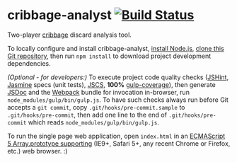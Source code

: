 # cribbage-analyst [![Build Status](https://travis-ci.org/markafitzgerald1/cribbage-analyst.svg?branch=master)](https://travis-ci.org/markafitzgerald1/cribbage-analyst)
Two-player [cribbage](https://en.wikipedia.org/wiki/Cribbage) discard analysis tool.

To locally configure and install cribbage-analyst, [install Node.js](https://nodejs.org/en/), [clone this Git repository](https://help.github.com/articles/cloning-a-repository/), then run `npm install` to download project development dependencies.

_(Optional - for developers:)_ To execute project code quality checks ([JSHint](http://jshint.com/), [Jasmine](http://jasmine.github.io/2.4/introduction.html) specs (unit tests), [JSCS](http://jscs.info/), **100%** [gulp-coverage](https://github.com/dylanb/gulp-coverage)), then generate [JSDoc](http://usejsdoc.org/index.html) and the [Webpack](https://webpack.github.io/) bundle for invocation in-browser, run `node_modules/gulp/bin/gulp.js`. To have such checks always run before Git accepts a `git commit`, copy `.git/hooks/pre-commit.sample` to `.git/hooks/pre-commit`, then add one line to the end of `.git/hooks/pre-commit` which reads `node_modules/gulp/bin/gulp.js`.

To run the single page web application, open `index.html` in an [ECMAScript 5 Array.prototype supporting](http://kangax.github.io/compat-table/es5/) (IE9+, Safari 5+, any recent Chrome or Firefox, etc.) web browser. :)
